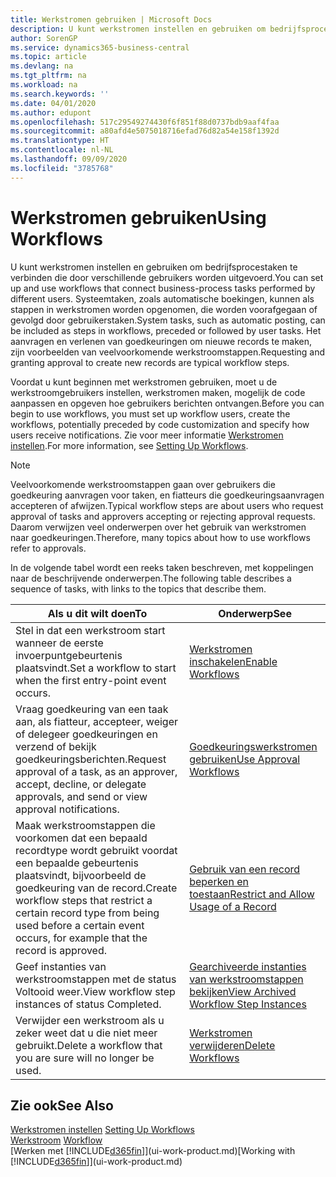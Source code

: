 ```yaml
---
title: Werkstromen gebruiken | Microsoft Docs
description: U kunt werkstromen instellen en gebruiken om bedrijfsprocestaken te verbinden die door verschillende gebruikers worden uitgevoerd. Systeemtaken, zoals automatische boekingen, kunnen als stappen in werkstromen worden opgenomen, die worden voorafgegaan of gevolgd door gebruikerstaken. Het aanvragen en verlenen van goedkeuringen om nieuwe records te maken, zijn voorbeelden van veelvoorkomende werkstroomstappen.
author: SorenGP
ms.service: dynamics365-business-central
ms.topic: article
ms.devlang: na
ms.tgt_pltfrm: na
ms.workload: na
ms.search.keywords: ''
ms.date: 04/01/2020
ms.author: edupont
ms.openlocfilehash: 517c29549274430f6f851f88d0737bdb9aaf4faa
ms.sourcegitcommit: a80afd4e5075018716efad76d82a54e158f1392d
ms.translationtype: HT
ms.contentlocale: nl-NL
ms.lasthandoff: 09/09/2020
ms.locfileid: "3785768"
---
```

# <a name="using-workflows"></a><span data-ttu-id="fd121-105">Werkstromen gebruiken</span><span class="sxs-lookup"><span data-stu-id="fd121-105">Using Workflows</span></span>
<span data-ttu-id="fd121-106">U kunt werkstromen instellen en gebruiken om bedrijfsprocestaken te verbinden die door verschillende gebruikers worden uitgevoerd.</span><span class="sxs-lookup"><span data-stu-id="fd121-106">You can set up and use workflows that connect business-process tasks performed by different users.</span></span> <span data-ttu-id="fd121-107">Systeemtaken, zoals automatische boekingen, kunnen als stappen in werkstromen worden opgenomen, die worden voorafgegaan of gevolgd door gebruikerstaken.</span><span class="sxs-lookup"><span data-stu-id="fd121-107">System tasks, such as automatic posting, can be included as steps in workflows, preceded or followed by user tasks.</span></span> <span data-ttu-id="fd121-108">Het aanvragen en verlenen van goedkeuringen om nieuwe records te maken, zijn voorbeelden van veelvoorkomende werkstroomstappen.</span><span class="sxs-lookup"><span data-stu-id="fd121-108">Requesting and granting approval to create new records are typical workflow steps.</span></span>  

 <span data-ttu-id="fd121-109">Voordat u kunt beginnen met werkstromen gebruiken, moet u de werkstroomgebruikers instellen, werkstromen maken, mogelijk de code aanpassen en opgeven hoe gebruikers berichten ontvangen.</span><span class="sxs-lookup"><span data-stu-id="fd121-109">Before you can begin to use workflows, you must set up workflow users, create the workflows, potentially preceded by code customization and specify how users receive notifications.</span></span> <span data-ttu-id="fd121-110">Zie voor meer informatie [Werkstromen instellen](across-set-up-workflows.md).</span><span class="sxs-lookup"><span data-stu-id="fd121-110">For more information, see [Setting Up Workflows](across-set-up-workflows.md).</span></span>  

> [!NOTE]  
>  <span data-ttu-id="fd121-111">Veelvoorkomende werkstroomstappen gaan over gebruikers die goedkeuring aanvragen voor taken, en fiatteurs die goedkeuringsaanvragen accepteren of afwijzen.</span><span class="sxs-lookup"><span data-stu-id="fd121-111">Typical workflow steps are about users who request approval of tasks and approvers accepting or rejecting approval requests.</span></span> <span data-ttu-id="fd121-112">Daarom verwijzen veel onderwerpen over het gebruik van werkstromen naar goedkeuringen.</span><span class="sxs-lookup"><span data-stu-id="fd121-112">Therefore, many topics about how to use workflows refer to approvals.</span></span>  

 <span data-ttu-id="fd121-113">In de volgende tabel wordt een reeks taken beschreven, met koppelingen naar de beschrijvende onderwerpen.</span><span class="sxs-lookup"><span data-stu-id="fd121-113">The following table describes a sequence of tasks, with links to the topics that describe them.</span></span>  

|<span data-ttu-id="fd121-114">**Als u dit wilt doen**</span><span class="sxs-lookup"><span data-stu-id="fd121-114">**To**</span></span>|<span data-ttu-id="fd121-115">**Onderwerp**</span><span class="sxs-lookup"><span data-stu-id="fd121-115">**See**</span></span>|  
|------------|-------------|  
|<span data-ttu-id="fd121-116">Stel in dat een werkstroom start wanneer de eerste invoerpuntgebeurtenis plaatsvindt.</span><span class="sxs-lookup"><span data-stu-id="fd121-116">Set a workflow to start when the first entry-point event occurs.</span></span>|[<span data-ttu-id="fd121-117">Werkstromen inschakelen</span><span class="sxs-lookup"><span data-stu-id="fd121-117">Enable Workflows</span></span>](across-how-to-enable-workflows.md)|  
|<span data-ttu-id="fd121-118">Vraag goedkeuring van een taak aan, als fiatteur, accepteer, weiger of delegeer goedkeuringen en verzend of bekijk goedkeuringsberichten.</span><span class="sxs-lookup"><span data-stu-id="fd121-118">Request approval of a task, as an approver, accept, decline, or delegate approvals, and send or view approval notifications.</span></span>|[<span data-ttu-id="fd121-119">Goedkeuringswerkstromen gebruiken</span><span class="sxs-lookup"><span data-stu-id="fd121-119">Use Approval Workflows</span></span>](across-how-use-approval-workflows.md)|  
|<span data-ttu-id="fd121-120">Maak werkstroomstappen die voorkomen dat een bepaald recordtype wordt gebruikt voordat een bepaalde gebeurtenis plaatsvindt, bijvoorbeeld de goedkeuring van de record.</span><span class="sxs-lookup"><span data-stu-id="fd121-120">Create workflow steps that restrict a certain record type from being used before a certain event occurs, for example that the record is approved.</span></span>|[<span data-ttu-id="fd121-121">Gebruik van een record beperken en toestaan</span><span class="sxs-lookup"><span data-stu-id="fd121-121">Restrict and Allow Usage of a Record</span></span>](across-how-to-restrict-and-allow-usage-of-a-record.md)|  
|<span data-ttu-id="fd121-122">Geef instanties van werkstroomstappen met de status Voltooid weer.</span><span class="sxs-lookup"><span data-stu-id="fd121-122">View workflow step instances of status Completed.</span></span>|[<span data-ttu-id="fd121-123">Gearchiveerde instanties van werkstroomstappen bekijken</span><span class="sxs-lookup"><span data-stu-id="fd121-123">View Archived Workflow Step Instances</span></span>](across-how-to-view-archived-workflow-step-instances.md)|  
|<span data-ttu-id="fd121-124">Verwijder een werkstroom als u zeker weet dat u die niet meer gebruikt.</span><span class="sxs-lookup"><span data-stu-id="fd121-124">Delete a workflow that you are sure will no longer be used.</span></span>|[<span data-ttu-id="fd121-125">Werkstromen verwijderen</span><span class="sxs-lookup"><span data-stu-id="fd121-125">Delete Workflows</span></span>](across-how-to-delete-workflows.md)|  

## <a name="see-also"></a><span data-ttu-id="fd121-126">Zie ook</span><span class="sxs-lookup"><span data-stu-id="fd121-126">See Also</span></span>  
<span data-ttu-id="fd121-127">[Werkstromen instellen](across-set-up-workflows.md) </span><span class="sxs-lookup"><span data-stu-id="fd121-127">[Setting Up Workflows](across-set-up-workflows.md) </span></span>  
<span data-ttu-id="fd121-128">[Werkstroom](across-workflow.md) </span><span class="sxs-lookup"><span data-stu-id="fd121-128">[Workflow](across-workflow.md) </span></span>  
<span data-ttu-id="fd121-129">[Werken met [!INCLUDE[d365fin](includes/d365fin_md.md)]](ui-work-product.md)</span><span class="sxs-lookup"><span data-stu-id="fd121-129">[Working with [!INCLUDE[d365fin](includes/d365fin_md.md)]](ui-work-product.md)</span></span>
